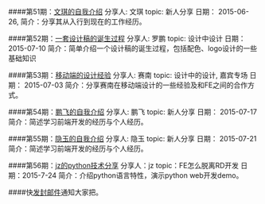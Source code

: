 ####第51期：[文琪的自我介绍](https://github.com/bizfe/ShareTime/blob/master/ppt/20150626-%E6%96%B0%E4%BA%BA%E4%BB%8B%E7%BB%8D-%E6%96%87%E7%A5%BA.zip)
    分享人: 文琪
    topic: 新人分享
    日期： 2015-06-26,
    简介：分享其从入行到现在的工作经历。
    
####第52期：[一套设计稿的诞生过程](https://github.com/bizfe/ShareTime/blob/master/ppt/20150703-%E4%B8%80%E5%A5%97%E8%AE%BE%E8%AE%A1%E7%A8%BF%E7%9A%84%E8%AF%9E%E7%94%9F%E8%BF%87%E7%A8%8B-%E7%BD%97%E9%B9%8F.key)
    分享人: 罗鹏
    topic: 设计中设计
    日期： 2015-07-10
    简介：简单介绍一个设计稿的诞生过程，包括配色、logo设计的一些基础知识
    
####第53期：[移动端的设计经验](https://github.com/bizfe/ShareTime/blob/master/ppt/20150710-%E7%A7%BB%E5%8A%A8%E7%AB%AF%E7%9A%84%E8%AE%BE%E8%AE%A1%E7%BB%8F%E9%AA%8C-%E8%B5%9B%E5%8D%97.key)
    分享人: 赛南
    topic: 设计中的设计, 嘉宾专场
    日期： 2015-07-03
    简介：分享赛南在移动端设计的一些经验及和FE之间的合作方式。

####第54期：[鹏飞的自我介绍]()
    分享人: 鹏飞
    topic: 新人分享
    日期： 2015-07-17
    简介：简述学习前端开发的经历与个人经历。
    
####第55期：[隐玉的自我介绍](http://bizfe.meilishuo.com/agg?name=slides&doc=slides/freshman-yinyu)
    分享人: 隐玉
    topic: 新人分享
    日期： 2015-07-21
    简介：简述学习前端开发的经历与个人经历。
    
####第56期：[jz的python技术分享](https://github.com/bizfe/ShareTime/blob/master/ppt/20150724-python%E6%8A%80%E6%9C%AF%E5%88%86%E4%BA%AB-jz.key)
    分享人：jz
    topic：FE怎么脱离RD开发
    日期：2015-7-24
    简介：介绍python语言特性，演示python web开发demo。


####快[发封邮件]()通知大家把。
